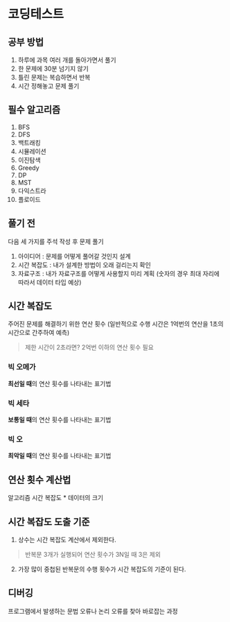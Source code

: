 # 코딩테스트

## 공부 방법
1. 하루에 과목 여러 개를 돌아가면서 풀기
2. 한 문제에 30분 넘기지 않기
3. 틀린 문제는 복습하면서 반복
4. 시간 정해놓고 문제 풀기

## 필수 알고리즘
1. BFS
2. DFS
3. 백트래킹
4. 시뮬레이션
5. 이진탐색
6. Greedy
7. DP
8. MST
9. 다익스트라
10. 플로이드

## 풀기 전
다음 세 가지를 주석 작성 후 문제 풀기
1. 아이디어 : 문제를 어떻게 풀어갈 것인지 설계
2. 시간 복잡도 : 내가 설계한 방법이 오래 걸리는지 확인
3. 자료구조 : 내가 자료구조를 어떻게 사용할지 미리 계획 (숫자의 경우 최대 자리에 따라서 데이터 타입 예상)

## 시간 복잡도
주어진 문제를 해결하기 위한 연산 횟수 (일반적으로 수행 시간은 1억번의 연산을 1초의 시간으로 간주하여 예측)
> 제한 시간이 2초라면? 2억번 이하의 연산 횟수 필요

### 빅 오메가
**최선일 때**의 연산 횟수를 나타내는 표기법

### 빅 세타
**보통일 때**의 연산 횟수를 나타내는 표기법

### 빅 오
**최악일 때**의 연산 횟수를 나타내는 표기법

## 연산 횟수 계산법
알고리즘 시간 복잡도 * 데이터의 크기

## 시간 복잡도 도출 기준
1. 상수는 시간 복잡도 계산에서 제외한다.
> 반복문 3개가 실행되어 연산 횟수가 3N일 때 3은 제외
2. 가장 많이 중첩된 반복문의 수행 횟수가 시간 복잡도의 기준이 된다.

## 디버깅
프로그램에서 발생하는 문법 오류나 논리 오류를 찾아 바로잡는 과정

